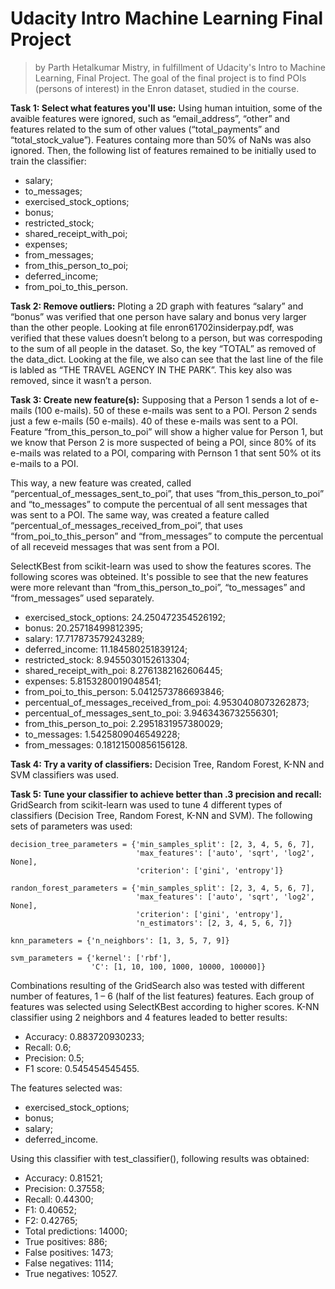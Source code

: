 # Udacity Intro Machine Learning Final Project
>by Parth Hetalkumar Mistry, in fulfillment of Udacity's Intro to Machine Learning, Final Project.
The goal of the final project is to find POIs (persons of interest) in the Enron dataset, studied in the course. 

**Task 1: Select what features you'll use:**
Using human intuition, some of the avaible features were ignored, such as  “email_address”, “other” and features related to the sum of other values (“total_payments” and “total_stock_value”). Features containg more than 50% of NaNs was also ignored. Then, the following list of features remained to be initially used to train the classifier:

- salary;
- to_messages;
- exercised_stock_options;
- bonus;
- restricted_stock;
- shared_receipt_with_poi;
- expenses;
- from_messages;
- from_this_person_to_poi;
- deferred_income;
- from_poi_to_this_person.


**Task 2: Remove outliers:**
Ploting a 2D graph with features “salary” and “bonus” was verified that one person have salary and bonus very larger than the other people. Looking at file enron61702insiderpay.pdf, was verified that these values doesn’t belong to a person, but was correspoding to the sum of all people in the dataset. So, the key “TOTAL” as removed of the data_dict. Looking at the file, we also can see that the last line of the file is labled as “THE TRAVEL AGENCY IN THE PARK”. This key also was removed, since it wasn’t a person.


**Task 3: Create new feature(s):**
Supposing that a Person 1 sends a lot of e-mails (100 e-mails). 50 of these e-mails was sent to a POI. Person 2 sends just a few e-mails (50 e-mails). 40 of these e-mails was sent to a POI. Feature “from_this_person_to_poi” will show a higher value for Person 1, but we know that Person 2 is more suspected of being a POI, since 80% of its e-mails was related to a POI, comparing with Pernson 1 that sent 50% ot its e-mails to a POI.
  
This way, a new feature was created, called “percentual_of_messages_sent_to_poi”, that uses “from_this_person_to_poi” and “to_messages” to compute the percentual of all sent messages that was sent to a POI. The same way, was created a feature called “percentual_of_messages_received_from_poi”, that uses “from_poi_to_this_person” and “from_messages” to compute the percentual of all receveid messages that was sent from a POI.

SelectKBest from scikit-learn was used to show the features scores. The following scores was obteined. It's possible to see that the new features were more relevant than “from_this_person_to_poi”, “to_messages” and “from_messages” used separately.
- exercised_stock_options: 24.250472354526192;
- bonus:  20.25718499812395;
- salary: 17.717873579243289;
- deferred_income:  11.184580251839124;
- restricted_stock:  8.9455030152613304;
- shared_receipt_with_poi:  8.2761382162606445;
- expenses: 5.8153280019048541;
- from_poi_to_this_person: 5.0412573786693846;
- percentual_of_messages_received_from_poi: 4.9530408073262873;
- percentual_of_messages_sent_to_poi:  3.9463436732556301;
- from_this_person_to_poi: 2.2951831957380029;
- to_messages: 1.5425809046549228;
- from_messages: 0.18121500856156128.


**Task 4: Try a varity of classifiers:**
Decision Tree, Random Forest, K-NN and SVM classifiers was used.


**Task 5: Tune your classifier to achieve better than .3 precision and recall:**
GridSearch from scikit-learn was used to tune 4 different types of classifiers (Decision Tree, Random Forest, K-NN and SVM). The following sets of parameters was used: 
```
decision_tree_parameters = {'min_samples_split': [2, 3, 4, 5, 6, 7],
                            'max_features': ['auto', 'sqrt', 'log2', None],
                            'criterion': ['gini', 'entropy']}

randon_forest_parameters = {'min_samples_split': [2, 3, 4, 5, 6, 7],
                            'max_features': ['auto', 'sqrt', 'log2', None],
                            'criterion': ['gini', 'entropy'],
                            'n_estimators': [2, 3, 4, 5, 6, 7]}

knn_parameters = {'n_neighbors': [1, 3, 5, 7, 9]}

svm_parameters = {'kernel': ['rbf'], 
                  'C': [1, 10, 100, 1000, 10000, 100000]}
```
 
Combinations resulting of the GridSearch also was tested with different number of features, 1 – 6 (half of the list features) features. Each group of features was selected using SelectKBest according to higher scores. K-NN classifier using 2 neighbors and 4 features leaded to better results:
- Accuracy:  0.883720930233;
- Recall:  0.6;
- Precision:  0.5;
- F1 score:  0.545454545455.
  
The features selected was: 
- exercised_stock_options;
- bonus;
- salary;
- deferred_income.

Using this classifier with test_classifier(), following results was obtained:
- Accuracy: 0.81521;	
- Precision: 0.37558;	
- Recall: 0.44300;	
- F1: 0.40652;	
- F2: 0.42765;
- Total predictions: 14000;	
- True positives:  886;	
- False positives: 1473;
- False negatives: 1114;	
- True negatives: 10527.

